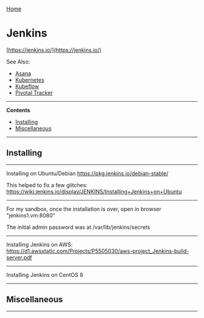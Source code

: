 [Home](Readme.md)
# Jenkins

[https://jenkins.io/](https://jenkins.io/)


See Also:

  - [Asana](Asana.md)
  - [Kubernetes](Kubernetes.md)
  - [Kubeflow](Kubeflow.md)
  - [Pivotal Tracker](PivotalTracker.md)

---

**Contents**

- [Installing](Jenkins.md#installing)
- [Miscellaneous](Jenkins.md#miscellaneous)

---

## Installing

---

Installing on Ubuntu/Debian
https://pkg.jenkins.io/debian-stable/

This helped to fix a few glitches:
https://wiki.jenkins.io/display/JENKINS/Installing+Jenkins+on+Ubuntu

---

For my sandbox, once the installation is over, open in browser "jenkins1.vm:8080"

The initial admin password was at /var/lib/jenkins/secrets

---

Installing Jenkins on AWS:
https://d1.awsstatic.com/Projects/P5505030/aws-project_Jenkins-build-server.pdf

---

Installing Jenkins on CentOS 8


---

## Miscellaneous

---
